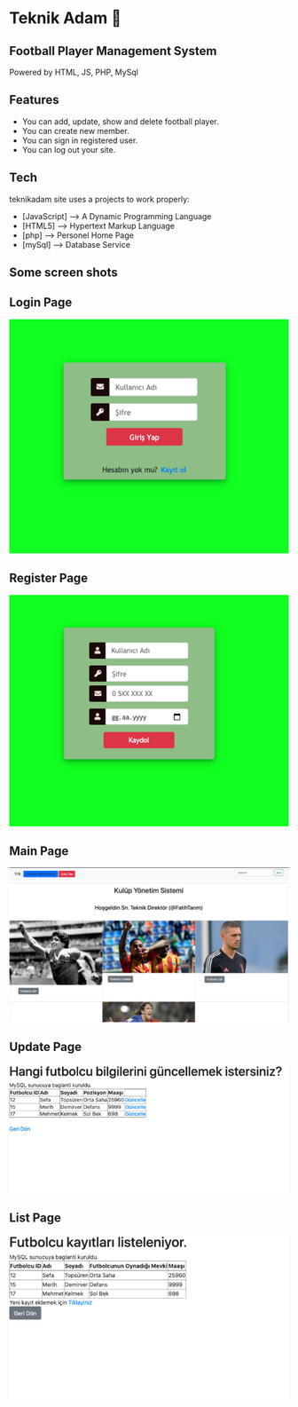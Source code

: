 # Teknik Adam 🚀 

## Football Player Management System





Powered by HTML, JS, PHP, MySql




## Features

- You can add, update, show and delete football player.
- You can create new member.
- You can sign in registered user.
- You can log out your site.

## Tech
teknikadam site uses a  projects to work properly:

- [JavaScript] --> A Dynamic Programming Language
- [HTML5] --> Hypertext Markup Language
- [php] --> Personel Home Page
- [mySql] --> Database Service


## Some screen shots

## Login Page
![ım1](https://github.com/sefaenesergin/basic-php-mysql-site/blob/main/images/login.png)

## Register Page
![ım1](https://github.com/sefaenesergin/basic-php-mysql-site/blob/main/images/register.png)

## Main Page
![ım1](https://github.com/sefaenesergin/basic-php-mysql-site/blob/main/images/mainpage.png)

## Update Page
![ım1](https://github.com/sefaenesergin/basic-php-mysql-site/blob/main/images/update.png)

## List Page
![ım1](https://github.com/sefaenesergin/basic-php-mysql-site/blob/main/images/showList.png)
